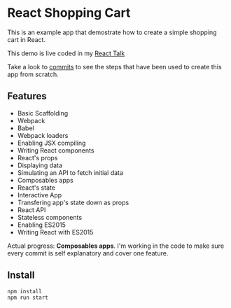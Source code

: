 # React Shopping Cart
This is an example app that demostrate how to create a simple shopping cart
in React.

This demo is live coded in my [React Talk](https://github.com/jonalvarezz/react-talk)

Take a look to [commits](https://github.com/jonalvarezz/demo-react-shopping-cart/commits/master) 
to see the steps that have been used to create this app from scratch.

## Features
* Basic Scaffolding
* Webpack
* Babel
* Webpack loaders
* Enabling JSX compiling
* Writing React components
* React's props
* Displaying data
* Simulating an API to fetch initial data
* Composables apps
* React's state
* Interactive App
* Transfering app's state down as props
* React API
* Stateless components
* Enabling ES2015
* Writing React with ES2015

Actual progress: **Composables apps**. I'm working in the code to make sure every commit is self explanatory and cover one feature.

## Install
```
npm install
npm run start
```
